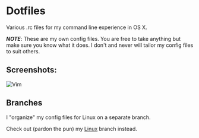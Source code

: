 # Dotfiles
Various .rc files for my command line experience in OS X.

***NOTE***: These are my own config files. You are free to take anything but
make sure you know what it does. I don't and never will tailor my config files
to suit others.

## Screenshots:
![Vim](http://cl.ly/XHFL/Screen%20Shot%202014-08-28%20at%207.23.20%20PM.png
"Vim tmux demo")

## Branches
I "organize" my config files for Linux on a separate branch.

Check out (pardon the pun) my
[Linux](https://github.com/ajh17/dotfiles/tree/linux-branch) branch instead.
